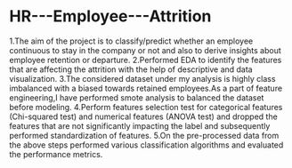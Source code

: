 # HR---Employee---Attrition
1.The aim of the project is to classify/predict whether an employee continuous to stay in the company or not and also to derive insights about employee retention or departure.
2.Performed EDA to identify the features that are affecting the attrition with the help of descriptive and data visualization.
3.The considered dataset under my analysis is highly class imbalanced with a biased towards retained employees.As a part of feature engineering,I have performed smote analysis to balanced the dataset before modeling.
4.Perform features selection test for categorical features (Chi-squared test) and numerical features (ANOVA test) and dropped the features that are not significantly impacting the label and subsequently performed standardization of features.
5.On the pre-processed data from the above steps performed various classification algorithms and evaluated the performance metrics.
